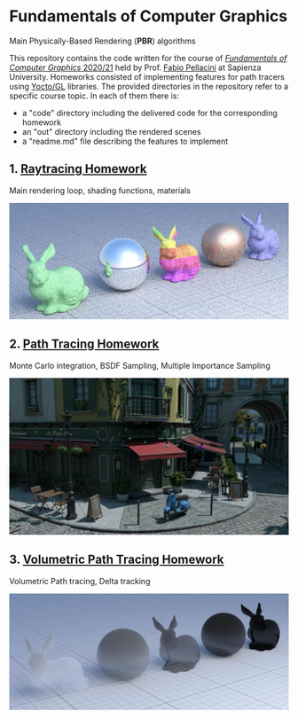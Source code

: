 # Fundamentals of Computer Graphics
Main Physically-Based Rendering (<b>PBR</b>) algorithms

This repository contains the code written for the course of [<i>Fundamentals of Computer Graphics</i> 2020/21](https://pellacini.di.uniroma1.it/teaching/graphics20d/index.html) held by Prof. [Fabio Pellacini](https://pellacini.di.uniroma1.it) at Sapienza University. Homeworks consisted of implementing features for path tracers using [Yocto/GL](https://github.com/xelatihy/yocto-gl) libraries.
The provided directories in the repository refer to a specific course topic. In each of them there is:
<ul>
  <li>a "code" directory including the delivered code for the corresponding homework</li>
  <li>an "out" directory including the rendered scenes</li>
  <li>a "readme.md" file describing the features to implement</li>
</ul>

## 1. [Raytracing Homework](https://github.com/luismautone/fundamentals-computer-graphics/tree/main/raytracing)

Main rendering loop, shading functions, materials

![](https://github.com/luismautone/fundamentals-computer-graphics/blob/main/raytracing/out/lowres/06_metal_720_256.jpg)

## 2. [Path Tracing Homework](https://github.com/luismautone/fundamentals-computer-graphics/tree/main/path%20tracing)

Monte Carlo integration, BSDF Sampling, Multiple Importance Sampling

![](https://github.com/luismautone/fundamentals-computer-graphics/blob/main/path%20tracing/out/highres/19_bistroexterior_1280_1024.jpg)

## 3. [Volumetric Path Tracing Homework](https://github.com/luismautone/fundamentals-computer-graphics/tree/main/volumetric)

Volumetric Path tracing, Delta tracking

![](https://github.com/luismautone/fundamentals-computer-graphics/blob/main/volumetric/out/highres/07_volume_delta2_1280_1024.jpg)
